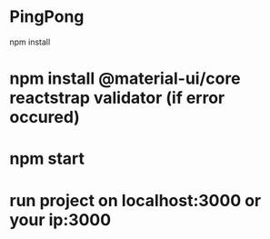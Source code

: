 # PingPong
npm install
# npm install @material-ui/core reactstrap validator     (if error occured)
# npm start
# run project on localhost:3000 or your ip:3000
